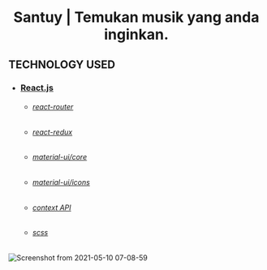 <h1 align="center">
   Santuy | Temukan musik yang anda inginkan.
</h1>


## TECHNOLOGY USED

* ### [React.js](https://reactjs.org/)
    * ###### [react-router](https://github.com/ReactTraining/react-router#readme)
    * ###### [react-redux](https://react-redux.js.org/)
    * ###### [material-ui/core](https://www.npmjs.com/package/@material-ui/core)
    * ###### [material-ui/icons](https://www.npmjs.com/package/@material-ui/icons)
    * ###### [context API](https://reactjs.org/docs/context.html)
    * ###### [scss](https://sass-lang.com/)
   

![Screenshot from 2021-05-10 07-08-59](https://user-images.githubusercontent.com/54059328/117591434-ae0c0e80-b15e-11eb-8152-b83b6c2f6f3c.png)
